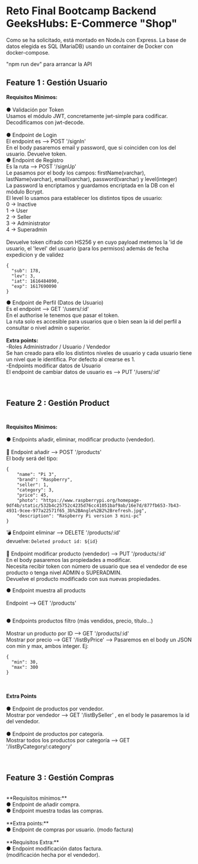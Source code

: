 # Reto Final Bootcamp Backend GeeksHubs: E-Commerce "Shop" <br>

Como se ha solicitado, está montado en NodeJs con Express. La base de datos elegida es SQL (MariaDB) usando un container de Docker con docker-compose. <br>

"npm run dev" para arrancar la API <br>


## Feature 1 : Gestión Usuario <br>

**Requisitos Mínimos:** <br><br>
● Validación por Token <br>
Usamos el módulo JWT, concretamente jwt-simple para codificar. <br>
Decodificamos con jwt-decode. <br>
<br>
● Endpoint de Login <br>
El endpoint es -->  POST '/signIn' <br>
En el body pasaremos email y password, que si coinciden con los del usuario. Devuelve token.
<br>
● Endpoint de Registro <br>
Es la ruta -->   POST  '/signUp' <br>
Le pasamos por el body los campos: firstName(varchar), lastName(varchar), email(varchar), password(varchar) y level(integer) <br>
La password la encriptamos y guardamos encriptada en la DB con el módulo Bcrypt. <br>
El level lo usamos para establecer los distintos tipos de usuario: <br>
0 -> Inactive <br>
1 -> User <br>
2 -> Seller <br>
3 -> Administrator <br>
4 -> Superadmin <br>
<br>
Devuelve token cifrado con HS256 y en cuyo payload metemos la 'id de usuario, el 'level' del usuario (para los permisos) además de fecha expedicion y de validez <br>
```
{
  "sub": 178,
  "lev": 3,
  "iat": 1616484090,
  "exp": 1617690090
}
```
● Endpoint de Perfil (Datos de Usuario) <br>
Es el endpoint -->  GET  '/users/:id'  <br>
En el authorise le tenemos que pasar el token. <br>
La ruta solo es accesible para usuarios que o bien sean la id del perfil a consultar o nivel admin o superior. <br>
<br>
**Extra points:** <br>
-Roles Administrador / Usuario / Vendedor <br>
Se han creado para ello los distintos niveles de usuario y cada usuario tiene un nivel que le identifica. Por defecto al crearse es 1. <br>
-Endpoints modificar datos de Usuario <br>
El endpoint de cambiar datos de usuario es -->  PUT  '/users/:id' <br>
<br>
<br>
## Feature 2 : Gestión Product <br><br>
**Requisitos Mínimos:**<br><br>
● Endpoints añadir, eliminar, modificar producto (vendedor). <br><br>
🚀 Endpoint añadir -->  POST  '/products'<br>
El body será del tipo:<br>
```
{
    "name": "Pi 3",
    "brand": "Raspberry",
    "seller": 1,
    "category": 3,
    "price": 45,
    "photo": "https://www.raspberrypi.org/homepage-9df4b/static/532b4c25752c4235d76cc41051baf9ab/16e7d/877fb653-7b43-4931-9cee-977a22571f65_3b%2BAngle%2B2%2Brefresh.jpg",
    "description": "Raspberry Pi version 3 mini-pc"
}
```
💣 Endpoint eliminar --> DELETE '/products/:id'<br>
devuelve: `Deleted product id: ${id}`<br>
<br>
👷 Endpoint modificar producto (vendedor) -->  PUT '/products/:id'<br>
En el body pasaremos las propiedades a modificar.<br>
Necesita recibir token con número de usuario que sea el vendedor de ese producto o tenga nivel ADMIN o SUPERADMIN.<br>
Devuelve el producto modificado con sus nuevas propiedades.<br>

● Endpoint muestra all products <br><br>
Endpoint -->  GET '/products'<br>
<br>

● Endpoints productos filtro (más vendidos, precio, título...) <br><br>
Mostrar un producto por ID -->  GET '/products/:id'<br>
Mostrar por precio -->  GET '/listByPrice'  --> Pasaremos en el body un JSON con min y max, ambos integer. Ej:<br>
```
{
  "min": 30,
  "max": 300
}
```
<br><br>
**Extra Points**<br>
<br>
● Endpoint de productos por vendedor.<br>
Mostrar por vendedor -->  GET '/listBySeller' , en el body le pasaremos la id del vendedor.<br>
<br>
● Endpoint de productos por categoría. <br>
Mostrar todos los productos por categoría -->  GET '/listByCategory/:category'<br>
<br>
<br>
## Feature 3 : Gestión Compras<br>
<br>
**Requisitos mínimos:** <br>
● Endpoint de añadir compra.<br>
● Endpoint muestra todas las compras.<br>
<br>
**Extra points:**<br>
● Endpoint de compras por usuario. (modo
factura)<br>
<br>
**Requisitos Extra:**<br>
● Endpoint modificación datos factura.<br>
(modificación hecha por el vendedor).<br>
